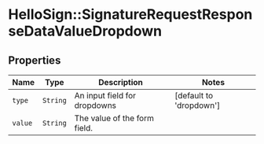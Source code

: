 # HelloSign::SignatureRequestResponseDataValueDropdown



## Properties

| Name | Type | Description | Notes |
| ---- | ---- | ----------- | ----- |
| `type` | ```String``` |  An input field for dropdowns  |  [default to 'dropdown'] |
| `value` | ```String``` |  The value of the form field.  |  |

